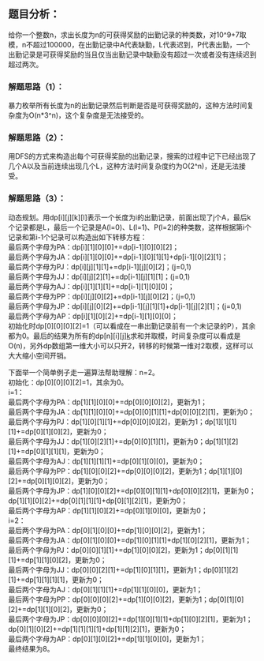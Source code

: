 ## 题目分析：
给你一个整数n，求出长度为n的可获得奖励的出勤记录的种类数，对10^9+7取模，n不超过100000，在出勤记录中A代表缺勤，L代表迟到，P代表出勤，一个出勤记录是可获得奖励的当且仅当出勤记录中缺勤没有超过一次或者没有连续迟到超过两次。

### 解题思路（1）：
暴力枚举所有长度为n的出勤记录然后判断是否是可获得奖励的，这种方法时间复杂度为O(n\*3^n)，这个复杂度是无法接受的。

### 解题思路（2）：
用DFS的方式来构造出每个可获得奖励的出勤记录，搜索的过程中记下已经出现了几个A以及当前连续出现几个L，这种方法时间复杂度约为O(2^n)，还是无法接受。

### 解题思路（3）：
动态规划。用dp[i][j][k][l]表示一个长度为i的出勤记录，前面出现了j个A，最后k个记录都是L，最后一个记录是A(l=0)、L(l=1)、P(l=2)的种类数，这样根据第i个记录和第i-1个记录可以构造出如下转移方程：</br>
最后两个字母为PA：dp[i][1][0][0]+=dp[i-1][0][0][2]；</br>
最后两个字母为JA：dp[i][1][0][0]+=dp[i-1][0][1][1]+dp[i-1][0][2][1]；</br>
最后两个字母为PJ：dp[i][j][1][1]+=dp[i-1][j][0][2]；(j=0,1)</br>
最后两个字母为JJ：dp[i][j][2][1]+=dp[i-1][j][1][1]；(j=0,1)</br>
最后两个字母为AJ：dp[i][1][1][1]+=dp[i-1][1][0][0]；</br>
最后两个字母为PP：dp[i][j][0][2]+=dp[i-1][j][0][2]；(j=0,1)</br>
最后两个字母为JP：dp[i][j][0][2]+=dp[i-1][j][1][1]+dp[i-1][j][2][1]；(j=0,1)</br>
最后两个字母为AP：dp[i][1][0][2]+=dp[i-1][1][0][0]；</br>
初始化时dp[0][0][0][2]=1（可以看成在一串出勤记录前有一个未记录的P），其余都为0。最后的结果为所有的dp[n][i][j][k](i=0,1,j=0,1,2,k=0,1,2)求和并取模，时间复杂度可以看成是O(n)，另外dp数组第一维大小可以只开2，转移的时候第一维对2取模，这样可以大大缩小空间开销。

下面举一个简单例子走一遍算法帮助理解：n=2。</br>
初始化：dp[0][0][0][2]=1，其余为0。</br>
i=1：</br>
最后两个字母为PA：dp[1][1][0][0]+=dp[0][0][0][2]，更新为1；</br>
最后两个字母为JA：dp[1][1][0][0]+=dp[0][0][1][1]+dp[0][0][2][1]，更新为0；</br>
最后两个字母为PJ：dp[1][0][1][1]+=dp[0][0][0][2]，更新为1；dp[1][1][1][1]+=dp[0][1][0][2]，更新为0；</br>
最后两个字母为JJ：dp[1][0][2][1]+=dp[0][0][1][1]，更新为0；dp[1][1][2][1]+=dp[0][1][1][1]，更新为0；</br>
最后两个字母为AJ：dp[1][1][1][1]+=dp[0][1][0][0]，更新为0；</br>
最后两个字母为PP：dp[1][0][0][2]+=dp[0][0][0][2]，更新为1；dp[1][1][0][2]+=dp[0][1][0][2]，更新为0；</br>
最后两个字母为JP：dp[1][0][0][2]+=dp[0][0][1][1]+dp[0][0][2][1]，更新为0；dp[1][1][0][2]+=dp[0][1][1][1]+dp[0][1][2][1]，更新为0；</br>
最后两个字母为AP：dp[1][1][0][2]+=dp[0][1][0][0]，更新为0；</br>
i=2：</br>
最后两个字母为PA：dp[0][1][0][0]+=dp[1][0][0][2]，更新为1；</br>
最后两个字母为JA：dp[0][1][0][0]+=dp[1][0][1][1]+dp[1][0][2][1]，更新为1；</br>
最后两个字母为PJ：dp[0][0][1][1]+=dp[1][0][0][2]，更新为1；dp[0][1][1][1]+=dp[1][1][0][2]，更新为0；</br>
最后两个字母为JJ：dp[0][0][2][1]+=dp[1][0][1][1]，更新为1；dp[0][1][2][1]+=dp[1][1][1][1]，更新为0；</br>
最后两个字母为AJ：dp[0][1][1][1]+=dp[1][1][0][0]，更新为1；</br>
最后两个字母为PP：dp[0][0][0][2]+=dp[1][0][0][2]，更新为1；dp[0][1][0][2]+=dp[1][1][0][2]，更新为0；</br>
最后两个字母为JP：dp[0][0][0][2]+=dp[1][0][1][1]+dp[1][0][2][1]，更新为1；dp[0][1][0][2]+=dp[1][1][1][1]+dp[1][1][2][1]，更新为0；</br>
最后两个字母为AP：dp[0][1][0][2]+=dp[1][1][0][0]，更新为1；</br>
最终结果为8。

